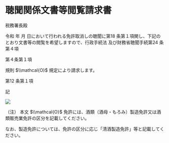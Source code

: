 # 聴聞関係文書等閲覧請求書

税務署長殿

令和 年 月 日において行われる免許取消しの聴聞に第18 条第１項関し、下記のとおり文書等の閲覧を希望しますので、行政手続法 及び財務省聴聞手続第24 条第４項

第４条第１項

規則 $\\mathcal{O}$ 規定により請求します。

第12 条第１項

記

![](https://www.nta.go.jp/tmp/453825f0-c384-4329-adb2-1308cd4582e1/images/4e672939453f4811c19a63cbd0dc2f1197d81e42e97b5e69916bb51ed0273ed9.jpg)

（注） 本文 $\\mathcal{O}$ 免許には、酒類（酒母・もろみ）製造免許又は酒類販売業免許の区分を記載してください。

なお、製造免許については、免許の区分に応じ「清酒製造免許」等と記載してください。